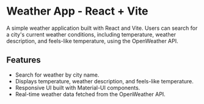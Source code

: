 # Weather App - React + Vite

A simple weather application built with React and Vite. Users can search for a city's current weather conditions, including temperature, weather description, and feels-like temperature, using the OpenWeather API.

## Features
- Search for weather by city name.
- Displays temperature, weather description, and feels-like temperature.
- Responsive UI built with Material-UI components.
- Real-time weather data fetched from the OpenWeather API.


